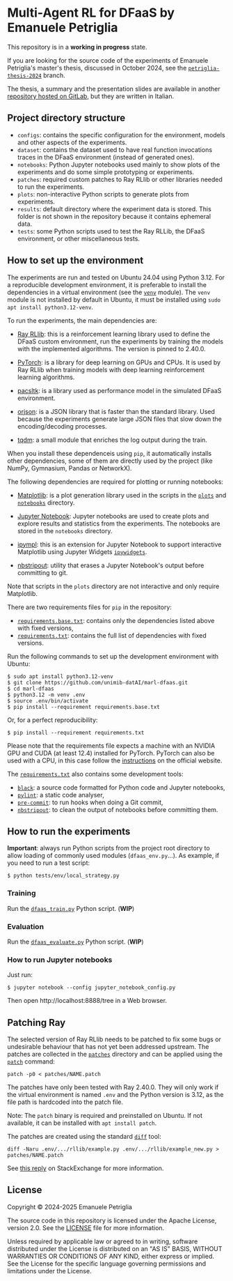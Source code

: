 # Multi-Agent RL for DFaaS by Emanuele Petriglia

This repository is in a **working in progress** state.

If you are looking for the source code of the experiments of Emanuele
Petriglia's master's thesis, discussed in October 2024, see the
[`petriglia-thesis-2024`](https://github.com/unimib-datAI/marl-dfaas/tree/petriglia-thesis-2024)
branch.

The thesis, a summary and the presentation slides are available in another
[repository hosted on GitLab](https://gitlab.com/ema-pe/master-degree-thesis),
but they are written in Italian.

## Project directory structure

* `configs`: contains the specific configuration for the environment, models and
  other aspects of the experiments.
* `dataset`: contains the dataset used to have real function invocations traces
  in the DFaaS environment (instead of generated ones).
* `notebooks`: Python Jupyter notebooks used mainly to show plots of the
  experiments and do some simple prototyping or experiments.
* `patches`: required custom patches to Ray RLlib or other libraries needed to
  run the experiments.
* `plots`: non-interactive Python scripts to generate plots from experiments.
* `results`: default directory where the experiment data is stored. This folder
  is not shown in the repository because it contains ephemeral data.
* `tests`: some Python scripts used to test the Ray RLLib, the DFaaS
  environment, or other miscellaneous tests.

## How to set up the environment

The experiments are run and tested on Ubuntu 24.04 using Python 3.12. For a
reproducible development environment, it is preferable to install the
dependencies in a virtual environment (see the
[`venv`](https://docs.python.org/3.12/library/venv.html) module). The `venv`
module is not installed by default in Ubuntu, it must be installed using `sudo
apt install python3.12-venv`.

To run the experiments, the main dependencies are:

* [Ray RLlib](https://docs.ray.io/en/releases-2.40.0/rllib/):
  this is a reinforcement learning library used to define the DFaaS custom
  environment, run the experiments by training the models with the implemented
  algorithms. The version is pinned to 2.40.0.

* [PyTorch](https://pytorch.org/docs/2.5/): is a library for deep learning on
  GPUs and CPUs. It is used by Ray RLlib when training models with deep learning
  reinforcement learning algorithms.

* [pacsltk](https://github.com/pacslab/serverless-performance-modeling): is a
  library used as performance model in the simulated DFaaS environment.

* [orjson](https://pypi.org/project/orjson/): is a JSON library that is faster
  than the standard library. Used because the experiments generate large JSON
  files that slow down the encoding/decoding processes.

* [tqdm](https://pypi.org/project/tqdm/): a small module that enriches the log
  output during the train.

When you install these dependenceis using `pip`, it automatically installs other
dependencies, some of them are directly used by the project (like NumPy,
Gymnasium, Pandas or NetworkX).

The following dependencies are required for plotting or running notebooks:

* [Matplotlib](https://matplotlib.org/): is a plot generation library used in
  the scripts in the [`plots`](plots) and [`notebooks`](notebooks) directory.

* [Jupyter Notebook](https://jupyter-notebook.readthedocs.io/en/v7.3.2/):
  Jupyter notebooks are used to create plots and explore results and statistics
  from the experiments. The notebooks are stored in the `notebooks` directory. 

* [ipympl](https://matplotlib.org/ipympl/): this is an extension for Jupyter
  Notebook to support interactive Matplotlib using Jupyter Widgets
  [`ipywidgets`](https://ipywidgets.readthedocs.io/en/latest/index.html#).

* [nbstripout](https://pypi.org/project/nbstripout/): utility that erases a
  Jupyter Notebook's output before committing to git.

Note that scripts in the `plots` directory are not interactive and only require
Matplotlib.

There are two requirements files for `pip` in the repository:

* [`requirements.base.txt`](requirements.base.txt): contains only the
  dependencies listed above with fixed versions,
* [`requirements.txt`](requirements.txt): contains the full list of dependencies
  with fixed versions.

Run the following commands to set up the development environment with Ubuntu:

```
$ sudo apt install python3.12-venv
$ git clone https://github.com/unimib-datAI/marl-dfaas.git
$ cd marl-dfaas
$ python3.12 -m venv .env
$ source .env/bin/activate
$ pip install --requirement requirements.base.txt
```

Or, for a perfect reproducibility:

    $ pip install --requirement requirements.txt

Please note that the requirements file expects a machine with an NVIDIA GPU and
CUDA (at least 12.4) installed for PyTorch. PyTorch can also be used with a CPU,
in this case follow the [instructions](https://pytorch.org/get-started/locally/)
on the official website.

The [`requirements.txt`](requirements.txt) also contains some development tools:

* [`black`](https://black.readthedocs.io): a source code formatted for Python
  code and Jupyter notebooks,
* [`pylint`](https://pylint.readthedocs.io/en/latest/index.html): a static code
  analyser,
* [`pre-commit`](https://pre-commit.com): to run hooks when doing a Git commit,
* [`nbstripout`](https://github.com/kynan/nbstripout): to clean the output of
  notebooks before committing them.

## How to run the experiments

**Important**: always run Python scripts from the project root directory to
allow loading of commonly used modules (`dfaas_env.py`...). As example, if you
need to run a test script:

    $ python tests/env/local_strategy.py

### Training

Run the [`dfaas_train.py`](dfaas_train.py) Python script. (**WIP**)

### Evaluation

Run the [`dfaas_evaluate.py`](dfaas_evaluate_ppo.py) Python script. (**WIP**)

### How to run Jupyter notebooks

Just run:

    $ jupyter notebook --config jupyter_notebook_config.py

Then open http://localhost:8888/tree in a Web browser.

## Patching Ray

The selected version of Ray RLlib needs to be patched to fix some bugs or
undesirable behaviour that has not yet been addressed upstream. The patches are
collected in the [`patches`](patches) directory and can be applied using the
[`patch`](https://www.man7.org/linux/man-pages/man1/patch.1.html) command:

    patch -p0 < patches/NAME.patch

The patches have only been tested with Ray 2.40.0. They will only work if the
virtual environment is named `.env` and the Python version is 3.12, as the file
path is hardcoded into the patch file.

Note: The `patch` binary is required and preinstalled on Ubuntu. If not
available, it can be installed with `apt install patch`.

The patches are created using the standard
[`diff`](https://www.man7.org/linux/man-pages/man1/diff.1.html) tool:

    diff -Naru .env/.../rllib/example.py .env/.../rllib/example_new.py > patches/NAME.patch

See [this reply](https://unix.stackexchange.com/a/162146) on StackExchange for
more information.

## License

Copyright © 2024-2025 Emanuele Petriglia

The source code in this repository is licensed under the Apache License,
version 2.0. See the [LICENSE](LICENSE) file for more information.

Unless required by applicable law or agreed to in writing, software distributed
under the License is distributed on an "AS IS" BASIS, WITHOUT WARRANTIES OR
CONDITIONS OF ANY KIND, either express or implied.  See the License for the
specific language governing permissions and limitations under the License.

